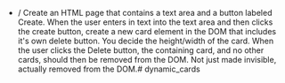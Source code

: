 * / Create an HTML page that contains a text area and a button labeled Create.
  When the user enters in text into the text area and then clicks the create button, create a new card element in the DOM that includes it's own delete button. You decide the height/width of the card.
When the user clicks the Delete button, the containing card, and no other cards, should then be removed from the DOM. Not just made invisible, actually removed from the DOM.# dynamic_cards
